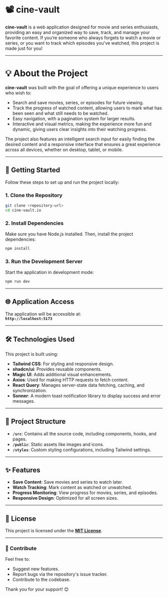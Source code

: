 # 📽️ cine-vault

**cine-vault** is a web application designed for movie and series enthusiasts, providing an easy and organized way to save, track, and manage your favorite content. If you’re someone who always forgets to watch a movie or series, or you want to track which episodes you've watched, this project is made just for you!

---

# 💡 About the Project

**cine-vault** was built with the goal of offering a unique experience to users who wish to:

- Search and save movies, series, or episodes for future viewing.
- Track the progress of watched content, allowing users to mark what has been seen and what still needs to be watched.
- Easy navigation, with a pagination system for larger results.
- Interactive and visual metrics, making the experience more fun and dynamic, giving users clear insights into their watching progress.

The project also features an intelligent search input for easily finding the desired content and a responsive interface that ensures a great experience across all devices, whether on desktop, tablet, or mobile.

---

## 🚀 **Getting Started**

Follow these steps to set up and run the project locally:

### **1. Clone the Repository**

```bash
git clone <repository-url>
cd cine-vault.io
```

### **2. Install Dependencies**

Make sure you have Node.js installed. Then, install the project dependencies:

```bash
npm install
```

### **3. Run the Development Server**

Start the application in development mode:

```bash
npm run dev
```

---

## 🌐 **Application Access**

The application will be accessible at:  
**`http://localhost:5173`**

---

## 🛠 **Technologies Used**

This project is built using:

- **Tailwind CSS**: For styling and responsive design.
- **shadcn/ui**: Provides reusable components.
- **Magic UI**: Adds additional visual enhancements.
- **Axios**: Used for making HTTP requests to fetch content.
- **React Query**: Manages server-state data fetching, caching, and synchronization.
- **Sonner**: A modern toast notification library to display success and error messages.
---

## 📂 **Project Structure**

- **`/src`**: Contains all the source code, including components, hooks, and pages.
- **`/public`**: Static assets like images and icons.
- **`/styles`**: Custom styling configurations, including Tailwind settings.

---

## ✨ **Features**

- **Save Content**: Save movies and series to watch later.
- **Watch Tracking**: Mark content as watched or unwatched.
- **Progress Monitoring**: View progress for movies, series, and episodes.
- **Responsive Design**: Optimized for all screen sizes.

---

## 📜 **License**

This project is licensed under the **[MIT License](LICENSE)**.

---

### 🤝 **Contribute**

Feel free to:

- Suggest new features.
- Report bugs via the repository's issue tracker.
- Contribute to the codebase.

Thank you for your support! 😊
